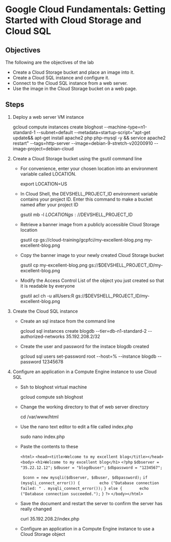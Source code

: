 # Google Cloud Fundamentals: Getting Started with Cloud Storage and Cloud SQL

## Objectives

The following are the objectives of the lab
 - Create a Cloud Storage bucket and place an image into it.
 - Create a Cloud SQL instance and configure it.
 - Connect to the Cloud SQL instance from a web server.
 - Use the image in the Cloud Storage bucket on a web page.

## Steps

1. Deploy a web server VM instance

    gcloud compute  instances create bloghost --machine-type=n1-standard-1 --subnet=default --metadata=startup-script="apt-get update&& apt-get install apache2 php php-mysql -y && service apache2 restart"  --tags=http-server --image=debian-9-stretch-v20200910 --image-project=debian-cloud 

2. Create a Cloud Storage bucket using the gsutil command line

    - For convenience, enter your chosen location into an environment variable called LOCATION.

        export LOCATION=US

    - In Cloud Shell, the DEVSHELL_PROJECT_ID environment variable contains your project ID. Enter this command to make a bucket named after your project ID
    
        gsutil mb -l $LOCATION gs://$DEVSHELL_PROJECT_ID

    - Retrieve a banner image from a publicly accessible Cloud Storage location

        gsutil cp gs://cloud-training/gcpfci/my-excellent-blog.png my-excellent-blog.png

    - Copy the banner image to your newly created Cloud Storage bucket
    
        gsutil cp my-excellent-blog.png gs://$DEVSHELL_PROJECT_ID/my-excellent-blog.png

    - Modify the Access Control List of the object you just created so that it is readable by everyone
    
        gsutil acl ch -u allUsers:R gs://$DEVSHELL_PROJECT_ID/my-excellent-blog.png

3. Create the Cloud SQL instance

    - Create an sql instace from the command line

        gcloud sql instances create blogdb --tier=db-n1-standard-2 --authorized-networks 35.192.208.2/32

    
    - Create the user and password for the instace blogdb created 

        gcloud sql users set-password root --host=% --instance blogdb --password 12345678
    
4. Configure an application in a Compute Engine instance to use Cloud SQL

    - Ssh to bloghost virtual machine 

        gcloud compute ssh bloghost

    - Change the working directory to that of web server directory 

        cd /var/www/html

    - Use the nano text editor to edit a file called index.php

        sudo nano index.php

    - Paste the contents to these

        ` <html> `
        ` <head><title>Welcome to my excellent blog</title></head> `
        ` <body> `
        ` <h1>Welcome to my excellent blog</h1> `
        ` <?php `
        ` $dbserver = "35.22.12.12"; `
        ` $dbuser = "blogdbuser"; `
        ` $dbpassword = "1234567"; `

        ` $conn = new mysqli($dbserver, $dbuser, $dbpassword);` 
        ` if (mysqli_connect_error()) { `
        `        echo ("Database connection failed: " . mysqli_connect_error());`
        ` } else { `
        `        echo ("Database connection succeeded."); `
        ` } `
        ` ?> `
        ` </body></html> `
    - Save the document and restart the server to confirm the server has really changed

        curl 35.192.208.2/index.php

    - Configure an application in a Compute Engine instance to use a Cloud Storage object

        



